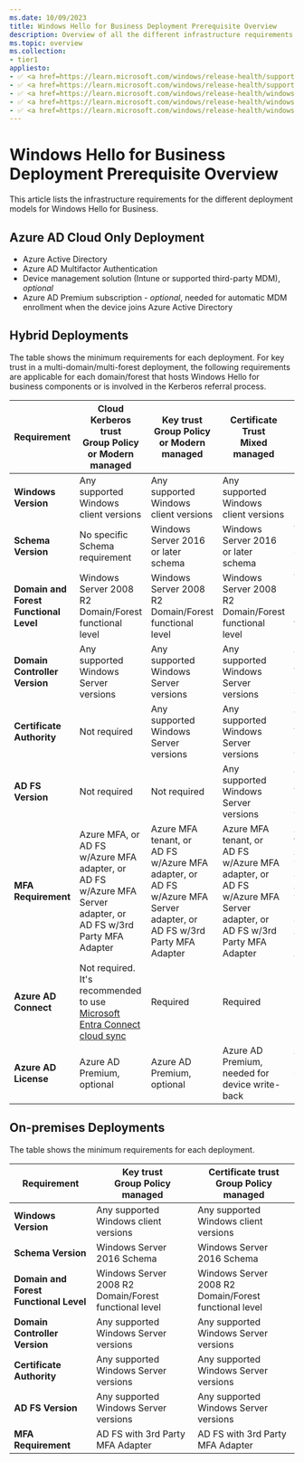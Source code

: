 ```yaml
---
ms.date: 10/09/2023
title: Windows Hello for Business Deployment Prerequisite Overview
description: Overview of all the different infrastructure requirements for Windows Hello for Business deployment models
ms.topic: overview
ms.collection:
- tier1
appliesto: 
- ✅ <a href=https://learn.microsoft.com/windows/release-health/supported-versions-windows-client target=_blank>Windows 11</a>
- ✅ <a href=https://learn.microsoft.com/windows/release-health/supported-versions-windows-client target=_blank>Windows 10</a>
- ✅ <a href=https://learn.microsoft.com/windows/release-health/windows-server-release-info target=_blank>Windows Server 2022</a>
- ✅ <a href=https://learn.microsoft.com/windows/release-health/windows-server-release-info target=_blank>Windows Server 2019</a>
- ✅ <a href=https://learn.microsoft.com/windows/release-health/windows-server-release-info target=_blank>Windows Server 2016</a>
---
```


# Windows Hello for Business Deployment Prerequisite Overview

This article lists the infrastructure requirements for the different deployment models for Windows Hello for Business.

## Azure AD Cloud Only Deployment

- Azure Active Directory
- Azure AD Multifactor Authentication
- Device management solution (Intune or supported third-party MDM), *optional*
- Azure AD Premium subscription - *optional*, needed for automatic MDM enrollment when the device joins Azure Active Directory

## Hybrid Deployments

The table shows the minimum requirements for each deployment. For key trust in a multi-domain/multi-forest deployment, the following requirements are applicable for each domain/forest that hosts Windows Hello for business components or is involved in the Kerberos referral process.

| Requirement | Cloud Kerberos trust<br/>Group Policy or Modern managed | Key trust<br/>Group Policy or Modern managed | Certificate Trust<br/>Mixed managed | Certificate Trust<br/>Modern managed | 
| --- | --- | --- | --- | --- |
| **Windows Version** | Any supported Windows client versions| Any supported Windows client versions | Any supported Windows client versions |
| **Schema Version** | No specific Schema requirement | Windows Server 2016 or later schema | Windows Server 2016 or later schema | Windows Server 2016 or later schema |
| **Domain and Forest Functional Level** | Windows Server 2008 R2 Domain/Forest functional level | Windows Server 2008 R2 Domain/Forest functional level | Windows Server 2008 R2 Domain/Forest functional level |Windows Server 2008 R2 Domain/Forest functional level |
| **Domain Controller Version** | Any supported Windows Server versions | Any supported Windows Server versions | Any supported Windows Server versions | Any supported Windows Server versions  |
| **Certificate Authority**| Not required |Any supported Windows Server versions | Any supported Windows Server versions | Any supported Windows Server versions |
| **AD FS Version** | Not required | Not required | Any supported Windows Server versions | Any supported Windows Server versions |
| **MFA Requirement** | Azure MFA, or<br/>AD FS w/Azure MFA adapter, or<br/>AD FS w/Azure MFA Server adapter, or<br/>AD FS w/3rd Party MFA Adapter | Azure MFA tenant, or<br/>AD FS w/Azure MFA adapter, or<br/>AD FS w/Azure MFA Server adapter, or<br/>AD FS w/3rd Party MFA Adapter | Azure MFA tenant, or<br/>AD FS w/Azure MFA adapter, or<br/>AD FS w/Azure MFA Server adapter, or<br/>AD FS w/3rd Party MFA Adapter | Azure MFA tenant, or<br/>AD FS w/Azure MFA adapter, or<br/>AD FS w/Azure MFA Server adapter, or<br/>AD FS w/3rd Party MFA Adapter |
| **Azure AD Connect** | Not required. It's recommended to use [Microsoft Entra Connect cloud sync](/azure/active-directory/hybrid/cloud-sync/what-is-cloud-sync) | Required | Required | Required |
| **Azure AD License** | Azure AD Premium, optional | Azure AD Premium, optional | Azure AD Premium, needed for device write-back | Azure AD Premium, optional. Intune license required |

## On-premises Deployments

The table shows the minimum requirements for each deployment.

| Requirement | Key trust <br/> Group Policy managed | Certificate trust <br/> Group Policy managed|
| --- | --- | ---|
| **Windows Version** | Any supported Windows client versions|Any supported Windows client versions|
| **Schema Version**| Windows Server 2016 Schema | Windows Server 2016 Schema|
| **Domain and Forest Functional Level**| Windows Server 2008 R2 Domain/Forest functional level | Windows Server 2008 R2 Domain/Forest functional level |
| **Domain Controller Version**| Any supported Windows Server versions  | Any supported Windows Server versions |
| **Certificate Authority**| Any supported Windows Server versions  | Any supported Windows Server versions  |
| **AD FS Version**| Any supported Windows Server versions  | Any supported Windows Server versions  |
| **MFA Requirement**| AD FS with 3rd Party MFA Adapter | AD FS with 3rd Party MFA Adapter |